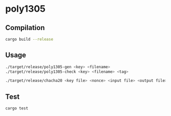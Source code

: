 # poly1305

## Compilation

```sh
cargo build --release
```

## Usage

```sh
./target/release/poly1305-gen <key> <filename>
./target/release/poly1305-check <key> <filename> <tag>

./target/release/chacha20 <key file> <nonce> <input file> <output file>
```

## Test

```sh
cargo test
```
